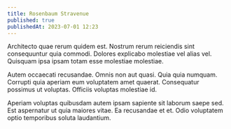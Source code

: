 ```yaml
---
title: Rosenbaum Stravenue
published: true
publishedAt: 2023-07-01 12:23
---
```


Architecto quae rerum quidem est. Nostrum rerum reiciendis sint consequuntur quia commodi. Dolores explicabo molestiae vel alias vel. Quisquam ipsa ipsam totam esse molestiae molestiae.

Autem occaecati recusandae. Omnis non aut quasi. Quia quia numquam. Corrupti quia aperiam eum voluptatem amet quaerat. Consequatur possimus ut voluptas. Officiis voluptas molestiae id.

Aperiam voluptas quibusdam autem ipsam sapiente sit laborum saepe sed. Est aspernatur ut quia maiores vitae. Ea recusandae et et. Odio voluptatem optio temporibus soluta laudantium.